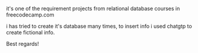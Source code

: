 it's one of the requirement projects from relational database courses in freecodecamp.com

i has tried to create it's database many times, to insert info i used chatgtp to create fictional info.

Best regards!
